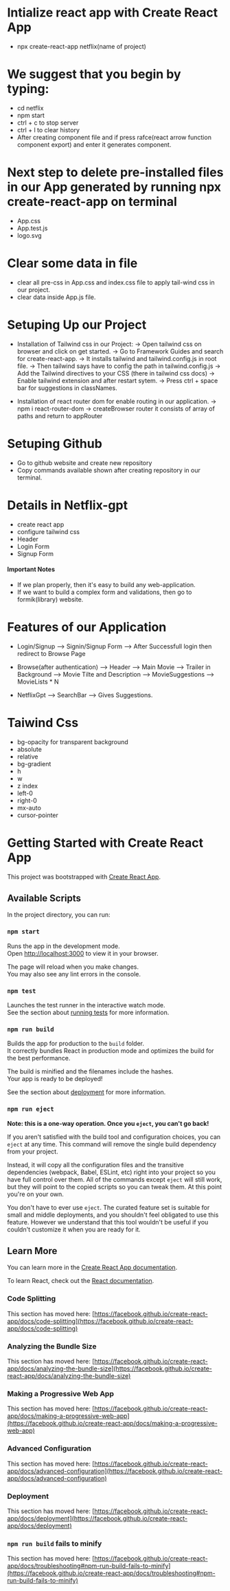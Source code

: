 # Intialize react app with Create React App
 - npx create-react-app netflix(name of project)

# We suggest that you begin by typing:
- cd netflix
- npm start 
- ctrl + c to stop server
- ctrl + l to clear history
- After creating component file and if press rafce(react arrow function component export) and enter it generates component.

# Next step to delete pre-installed files in our App generated by running npx create-react-app on terminal 
- App.css
- App.test.js
- logo.svg

# Clear some data in file
- clear all pre-css in App.css and index.css file to apply tail-wind css in our project.
- clear data inside App.js file.

# Setuping Up our Project
- Installation of Tailwind css in our Project:
       -> Open tailwind css on browser and click on get started.
       -> Go to Framework Guides and search for create-react-app.
       -> It installs tailwind and tailwind.config.js in root file.
       -> Then tailwind says have to config the path in tailwind.config.js
       -> Add the Tailwind directives to your CSS (there in tailwind css docs)
       -> Enable tailwind extension and after restart sytem.
       -> Press ctrl + space bar for suggestions in classNames.

- Installation of react router dom for enable routing in our application.
       -> npm i react-router-dom
       -> createBrowser router it consists of array of paths and return to appRouter

# Setuping Github
- Go to github website and create new repository
- Copy commands available shown after creating repository in our terminal.


# Details in Netflix-gpt
- create react app
- configure tailwind css
- Header
- Login Form
- Signup Form

#### Important Notes 
- If we plan properly, then it's easy to build any web-application.
- If we want to build a complex form and validations, then go to formik(library) website.

# Features of our Application
- Login/Signup 
  --> Signin/Signup Form
  --> After Successfull login then redirect to Browse Page

- Browse(after authentication)
  --> Header
  --> Main Movie
      --> Trailer in Background
      --> Movie Tilte and Description
      --> MovieSuggestions
      --> MovieLists * N

- NetflixGpt
  --> SearchBar
  --> Gives Suggestions.




# Taiwind Css
- bg-opacity for transparent background
- absolute
- relative
- bg-gradient
- h
- w
- z index 
- left-0
- right-0
- mx-auto
- cursor-pointer


















# Getting Started with Create React App

This project was bootstrapped with [Create React App](https://github.com/facebook/create-react-app).

## Available Scripts

In the project directory, you can run:

### `npm start`

Runs the app in the development mode.\
Open [http://localhost:3000](http://localhost:3000) to view it in your browser.

The page will reload when you make changes.\
You may also see any lint errors in the console.

### `npm test`

Launches the test runner in the interactive watch mode.\
See the section about [running tests](https://facebook.github.io/create-react-app/docs/running-tests) for more information.

### `npm run build`

Builds the app for production to the `build` folder.\
It correctly bundles React in production mode and optimizes the build for the best performance.

The build is minified and the filenames include the hashes.\
Your app is ready to be deployed!

See the section about [deployment](https://facebook.github.io/create-react-app/docs/deployment) for more information.

### `npm run eject`

**Note: this is a one-way operation. Once you `eject`, you can't go back!**

If you aren't satisfied with the build tool and configuration choices, you can `eject` at any time. This command will remove the single build dependency from your project.

Instead, it will copy all the configuration files and the transitive dependencies (webpack, Babel, ESLint, etc) right into your project so you have full control over them. All of the commands except `eject` will still work, but they will point to the copied scripts so you can tweak them. At this point you're on your own.

You don't have to ever use `eject`. The curated feature set is suitable for small and middle deployments, and you shouldn't feel obligated to use this feature. However we understand that this tool wouldn't be useful if you couldn't customize it when you are ready for it.

## Learn More

You can learn more in the [Create React App documentation](https://facebook.github.io/create-react-app/docs/getting-started).

To learn React, check out the [React documentation](https://reactjs.org/).

### Code Splitting

This section has moved here: [https://facebook.github.io/create-react-app/docs/code-splitting](https://facebook.github.io/create-react-app/docs/code-splitting)

### Analyzing the Bundle Size

This section has moved here: [https://facebook.github.io/create-react-app/docs/analyzing-the-bundle-size](https://facebook.github.io/create-react-app/docs/analyzing-the-bundle-size)

### Making a Progressive Web App

This section has moved here: [https://facebook.github.io/create-react-app/docs/making-a-progressive-web-app](https://facebook.github.io/create-react-app/docs/making-a-progressive-web-app)

### Advanced Configuration

This section has moved here: [https://facebook.github.io/create-react-app/docs/advanced-configuration](https://facebook.github.io/create-react-app/docs/advanced-configuration)

### Deployment

This section has moved here: [https://facebook.github.io/create-react-app/docs/deployment](https://facebook.github.io/create-react-app/docs/deployment)

### `npm run build` fails to minify

This section has moved here: [https://facebook.github.io/create-react-app/docs/troubleshooting#npm-run-build-fails-to-minify](https://facebook.github.io/create-react-app/docs/troubleshooting#npm-run-build-fails-to-minify)
